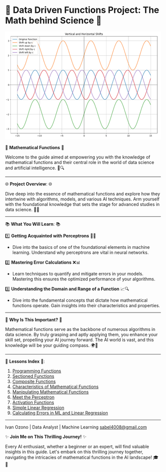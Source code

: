# 🌟 Data Driven Functions Project: The Math behind Science 💼

![Banner Image](verticalHorizontalShifts.png)

📖 **Mathematical Functions** 📖

Welcome to the guide aimed at empowering you with the knowledge of mathematical functions and their central role in the world of data science and artificial intelligence. 🌌🔍

---

🌐 **Project Overview**: 🌐

Dive deep into the essence of mathematical functions and explore how they intertwine with algorithms, models, and various AI techniques. Arm yourself with the foundational knowledge that sets the stage for advanced studies in data science. 🚀💡

---

📚 **What You Will Learn**: 📚

1️⃣ **Getting Acquainted with Perceptrons** 🧠💡
   - Dive into the basics of one of the foundational elements in machine learning. Understand why perceptrons are vital in neural networks.

2️⃣ **Mastering Error Calculations** ❌📊
   - Learn techniques to quantify and mitigate errors in your models. Mastering this ensures the optimized performance of your algorithms.

3️⃣ **Understanding the Domain and Range of a Function** 📈🔍
   - Dive into the fundamental concepts that dictate how mathematical functions operate. Gain insights into their characteristics and properties.

---

💼 **Why Is This Important?** 💼

Mathematical functions serve as the backbone of numerous algorithms in data science. By truly grasping and aptly applying them, you enhance your skill set, propelling your AI journey forward. The AI world is vast, and this knowledge will be your guiding compass. 🌍🧭

---

📜 **Lessons Index** 📜:

1. [Programming Functions](https://github.com/ivanozono/MathFuncsDSciencieAI/blob/main/(1)Programming_functions.ipynb)
2. [Sectioned Functions](https://github.com/ivanozono/MathFuncsDSciencieAI/blob/main/(2)Sectioned_Functions.ipynb)
3. [Composite Functions](https://github.com/ivanozono/MathFuncsDSciencieAI/blob/main/(3)Composite_Functions.ipynb)
4. [Characteristics of Mathematical Functions](https://github.com/ivanozono/MathFuncsDSciencieAI/blob/main/(4)Characteristics_of_Mathematical_Functions.ipynb)
5. [Manipulating Mathematical Functions](https://github.com/ivanozono/MathFuncsDSciencieAI/blob/main/(5)Manipulating_Mathematical_Functions.ipynb)
6. [Meet the Perceptron](https://github.com/ivanozono/MathFuncsDSciencieAI/blob/main/(6)Meet_the_Perceptron.ipynb)
7. [Activation Functions](https://github.com/ivanozono/MathFuncsDSciencieAI/blob/main/(7)Activation_Functions.ipynb)
8. [Simple Linear Regression](https://github.com/ivanozono/MathFuncsDSciencieAI/blob/main/(8)Simple_Linear_Regression.ipynb)
9. [Calculating Errors in ML and Linear Regression](https://github.com/ivanozono/MathFuncsDSciencieAI/blob/main/(9)Calculating_Errors_in_ML_and_Linear_Regression.ipynb)

---

Ivan Ozono |
Data Analyst | Machine Learning
sabel4008@gmail.com

✨ **Join Me on This Thrilling Journey!** ✨

Every AI enthusiast, whether a beginner or an expert, will find valuable insights in this guide. Let's embark on this thrilling journey together, navigating the intricacies of mathematical functions in the AI landscape! 🎓🌟

